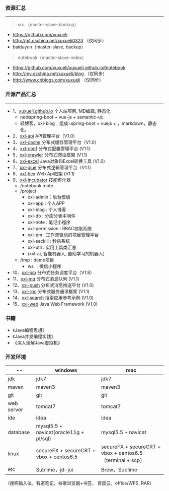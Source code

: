 ### 资源汇总

---
> src:（master-slave-backup）
- https://github.com/xuxueli
- http://git.oschina.net/xuxueli0323 （仅同步）
- baiduyun（master-slave, backup）

> notebook（master-slave-index）
- https://github.com/xuxueli/xuxueli.github.io#notebook
- http://my.oschina.net/xuxueli/blog （仅同步）
- http://www.cnblogs.com/xuxueli （仅同步）


### 开源产品汇总

---
- 1、[xuxueli.github.io](https://github.com/xuxueli/xuxueli.github.io)  个人站项目, MD编辑, 静态化
    - net》spring-boot + vue-js + semantic-ui;
    - 轻博客，xxl-blog：组成=spring-boot + vuejs + ，markdown，静态化，
- 2、[xxl-api](https://github.com/xuxueli/xxl-api)               API管理平台（V1.0）
- 3、[xxl-cache](https://github.com/xuxueli/xxl-cache)           分布式缓存管理平台（V1.0）
- 4、[xxl-conf](https://github.com/xuxueli/xxl-conf)             分布式配置管理平台 (V1.1)
- 5、[xxl-crawler](https://github.com/xuxueli/xxl-crawler)       分布式爬虫框架  (V1.1)
- 6、[xxl-excel](https://github.com/xuxueli/xxl-excel)           Java对象和Excel转换工具 (V1.0)
- 7、[xxl-glue](https://github.com/xuxueli/xxl-glue)             分布式逻辑管理平台（V1.1）
- 8、[xxl-hex](https://github.com/xuxueli/xxl-hex)               Web Api框架 (V1.1)
- 9、[xxl-incubator](https://github.com/xuxueli/xxl-incubator)   技能孵化器
    - /notebook :note
    - /project
        - xxl-admin：后台模板
        - xxl-app : 个人APP
        - xxl-blog : 个人博客
        - xxl-db : 分库分表中间件
        - xxl-note : 笔记小程序
        - xxl-permission : RBAC权限系统
        - xxl-pm : 工作流驱动的项目管理平台
        - xxl-seckill : 秒杀系统
        - xxl-util : 实用工具类汇总
        - (xxl-ai, 智能机器人, 自助学习的机器人)
    - /tmp : demo项目
        - ws ：微信小程序
- 10、[xxl-job](https://github.com/xuxueli/xxl-job)               分布式任务调度平台（V1.8）
- 11、[xxl-mq](https://github.com/xuxueli/xxl-mq)                分布式消息队列 (V1.1)
- 12、[xxl-push](https://github.com/xuxueli/xxl-push)            分布式消息推送平台 (V1.0)
- 13、[xxl-rpc](https://github.com/xuxueli/xxl-rpc)              分布式服务通讯框架 (V1.1)
- 14、[xxl-search](https://github.com/xuxueli/xxl-search)        搜索应用参考示例 (V1.0)
- 15、[xxl-web](https://github.com/xuxueli/xxl-web)              Java Web Framework (V1.0)


### 书籍

- 《Java编程思想》
- 《Java并发编程实践》
- 《深入理解Java虚拟机》

### 开发环境

-- | windows | mac
--- | --- | ---
jdk | jdk7 | jdk7
maven | maven3 | maven3
git | git | git
web server | tomcat7 | tomcat7
ide | idea | idea
database | mysql5.5 + navicat(oracle11g + pl/sql) | mysql5.5 + navicat
linux | secureFX + secureCRT + vbox + centos6.5 | secureFX + secureCRT + vbox + centos6.5（terminal + scp）
etc | Sublime，jd-jui | Brew，Sublime
（搜狗输入法，有道笔记，谷歌浏览器+书签， 百度云，office/WPS, RAR）






